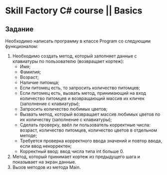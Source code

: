 ﻿# Skill Factory C# course || Basics

## Задание

Необходимо написать программу в классе Program со следующим функционалом:

1. Необходимо создать метод, который заполняет данные с клавиатуры по пользователю (возвращает кортеж):
    - Имя;
    - Фамилия;
    - Возраст;
    - Наличие питомца;
    - Если питомец есть, то запросить количество питомцев;
    - Если питомец есть, вызвать метод, принимающий на вход количество питомцев и возвращающий массив их кличек (заполнение с клавиатуры);
    - Запросить количество любимых цветов;
    - Вызвать метод, который возвращает массив любимых цветов по их количеству (заполнение с клавиатуры);
    - Сделать проверку, ввёл ли пользователь корректные числа: возраст, количество питомцев, количество цветов в отдельном методе;
    - Требуется проверка корректного ввода значений и повтор ввода, если ввод некорректен;
    - Корректный ввод: ввод числа типа int больше 0.
2. Метод, который принимает кортеж из предыдущего шага и показывает на экран данные.
3. Вызов методов из метода Main.
